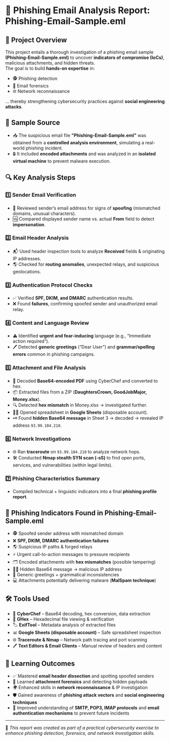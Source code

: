 # 📧 Phishing Email Analysis Report: Phishing-Email-Sample.eml

## 📝 Project Overview
This project entails a thorough investigation of a phishing email sample **(Phishing-Email-Sample.eml)** to uncover **indicators of compromise (IoCs)**, malicious attachments, and hidden threats.  
The goal is to build **hands-on expertise** in:  
* 🕵️ Phishing detection  
* 🧪 Email forensics  
* 🌐 Network reconnaissance  

… thereby strengthening cybersecurity practices against **social engineering attacks**.

## 📂 Sample Source
* 📥 The suspicious email file **"Phishing-Email-Sample.eml"** was obtained from a **controlled analysis environment**, simulating a real-world phishing incident.  
* 🔒 It included **encoded attachments** and was analyzed in an **isolated virtual machine** to prevent malware execution.

## 🔍 Key Analysis Steps

### 1️⃣ Sender Email Verification
* 🔎 Reviewed sender’s email address for signs of **spoofing** (mismatched domains, unusual characters).  
* 🆚 Compared displayed sender name vs. actual **From** field to detect **impersonation**.

### 2️⃣ Email Header Analysis
* 📬 Used header inspection tools to analyze **Received** fields & originating IP addresses.  
* 🌎 Checked for **routing anomalies**, unexpected relays, and suspicious geolocations.

### 3️⃣ Authentication Protocol Checks
* ✅ Verified **SPF, DKIM, and DMARC** authentication results.  
* ❌ Found **failures**, confirming spoofed sender and unauthorized email relay.

### 4️⃣ Content and Language Review
* ⚠️ Identified **urgent and fear-inducing** language (e.g., “Immediate action required”).  
* 🖊️ Detected **generic greetings** (“Dear User”) and **grammar/spelling errors** common in phishing campaigns.

### 5️⃣ Attachment and File Analysis
* 🧩 Decoded **Base64-encoded PDF** using CyberChef and converted to hex.  
* 📦 Extracted files from a ZIP (**DaughtersCrown, GoodJobMajor, Money.xlsx**).  
* 🔍 Detected **hex mismatch** in Money.xlsx → investigated further.  
* 🧑‍💻 Opened spreadsheet in **Google Sheets** (disposable account).  
* 🗝️ Found **hidden Base64 message** in Sheet 3 → decoded → revealed IP address `93.99.104.210`.

### 6️⃣ Network Investigations
* 🌐 Ran **traceroute** on `93.99.104.210` to analyze network hops.  
* 🛠️ Conducted **Nmap stealth SYN scan (-sS)** to find open ports, services, and vulnerabilities (within legal limits).

### 7️⃣ Phishing Characteristics Summary
* Compiled technical + linguistic indicators into a final **phishing profile report**.

## 🚨 Phishing Indicators Found in Phishing-Email-Sample.eml
* 🕵️ Spoofed sender address with mismatched domain  
* ❌ **SPF, DKIM, DMARC authentication failures**  
* 🌎 Suspicious IP paths & forged relays  
* ⚡ Urgent call-to-action messages to pressure recipients  
* 🗂️ Encoded attachments with **hex mismatches** (possible tampering)  
* 🧑‍💻 Hidden Base64 message → malicious IP address  
* 👤 Generic greetings + grammatical inconsistencies  
* 💻 Attachments potentially delivering malware (**MalSpam technique**)

## 🛠️ Tools Used
* 🔑 **CyberChef** – Base64 decoding, hex conversion, data extraction  
* 🔢 **GHex** – Hexadecimal file viewing & verification  
* 🏷️ **ExifTool** – Metadata analysis of extracted files  
* 📊 **Google Sheets (disposable account)** – Safe spreadsheet inspection  
* 🌐 **Traceroute & Nmap** – Network path tracing and port scanning  
* 🖊️ **Text Editors & Email Clients** – Manual review of headers and content

## 🎯 Learning Outcomes
* ✅ Mastered **email header dissection** and spotting spoofed senders  
* 🧩 Learned **attachment forensics** and detecting hidden payloads  
* 🌍 Enhanced skills in **network reconnaissance** & IP investigation  
* 🛡️ Gained awareness of **phishing attack vectors** and **social engineering techniques**  
* 📧 Improved understanding of **SMTP, POP3, IMAP protocols** and **email authentication mechanisms** to prevent future incidents

---

📌 *This report was created as part of a practical cybersecurity exercise to enhance phishing detection, forensics, and network investigation skills.*
